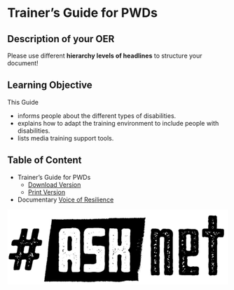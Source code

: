 # Trainer’s Guide for PWDs



## Description of your OER
Please use different **hierarchy levels of headlines** to structure your document!

## Learning Objective 
This Guide 
+ informs people about the different types of disabilities.
+ explains how to adapt the training environment to include people with disabilities.
+ lists media training support tools.

## Table of Content

+ Trainer’s Guide for PWDs
    + [Download Version](/materials/Trainers_Guide_PWDs-reduced_file.pdf)
    + [Print Version](/materials/Trainers_Guide_PWDs-Print.pdf)
+ Documentary [Voice of Resilience](https://www.youtube.com/watch?v=zccmWhQdZAo)

![ASKnet Logo](/images/asknet-logo.png) 
